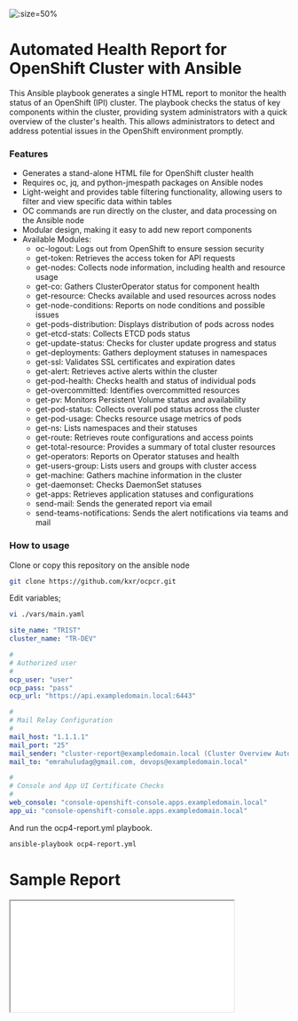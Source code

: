 
![](./img/Ansible-and-Openshift? ':size=50%')

# Automated Health Report for OpenShift Cluster with Ansible

This Ansible playbook generates a single HTML report to monitor the health status of an OpenShift (IPI) cluster. The playbook checks the status of key components within the cluster, providing system administrators with a quick overview of the cluster's health. This allows administrators to detect and address potential issues in the OpenShift environment promptly.

### Features

* Generates a stand-alone HTML file for OpenShift cluster health
* Requires oc, jq, and python-jmespath packages on Ansible nodes
* Light-weight and provides table filtering functionality, allowing users to filter and view specific data within tables
* OC commands are run directly on the cluster, and data processing on the Ansible node
* Modular design, making it easy to add new report components
* Available Modules:
 	* oc-logout: Logs out from OpenShift to ensure session security
	* get-token: Retrieves the access token for API requests
	* get-nodes: Collects node information, including health and resource usage
	* get-co: Gathers ClusterOperator status for component health
	* get-resource: Checks available and used resources across nodes
	* get-node-conditions: Reports on node conditions and possible issues
	* get-pods-distribution: Displays distribution of pods across nodes
	* get-etcd-stats: Collects ETCD pods status
	* get-update-status: Checks for cluster update progress and status
	* get-deployments: Gathers deployment statuses in namespaces
	* get-ssl: Validates SSL certificates and expiration dates
	* get-alert: Retrieves active alerts within the cluster
	* get-pod-health: Checks health and status of individual pods
	* get-overcommitted: Identifies overcommitted resources
	* get-pv: Monitors Persistent Volume status and availability
	* get-pod-status: Collects overall pod status across the cluster
	* get-pod-usage: Checks resource usage metrics of pods
	* get-ns: Lists namespaces and their statuses
	* get-route: Retrieves route configurations and access points
	* get-total-resource: Provides a summary of total cluster resources
	* get-operators: Reports on Operator statuses and health
	* get-users-group: Lists users and groups with cluster access
	* get-machine: Gathers machine information in the cluster
	* get-daemonset: Checks DaemonSet statuses
	* get-apps: Retrieves application statuses and configurations
	* send-mail: Sends the generated report via email
	* send-teams-notifications: Sends the alert notifications via teams and mail

### How to usage

Clone or copy this repository on the ansible node

```bash
git clone https://github.com/kxr/ocpcr.git
```

Edit variables;
```bash
vi ./vars/main.yaml 
```

```yaml
site_name: "TRIST"
cluster_name: "TR-DEV"

#
# Authorized user
#
ocp_user: "user"
ocp_pass: "pass"
ocp_url: "https://api.exampledomain.local:6443"

#
# Mail Relay Configuration
#
mail_host: "1.1.1.1"
mail_port: "25"
mail_sender: "cluster-report@exampledomain.local (Cluster Overview Automation)"
mail_to: "emrahuludag@gmail.com, devops@exampledomain.local"

#
# Console and App UI Certificate Checks
#
web_console: "console-openshift-console.apps.exampledomain.local"
app_ui: "console-openshift-console.apps.exampledomain.local"

```

And run the ocp4-report.yml playbook.

```bash
ansible-playbook ocp4-report.yml
```

# Sample Report

<iframe src="./img/openshift-sample-report.html" width="80%" height="200"></iframe>
